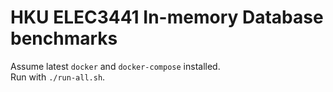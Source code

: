 # HKU ELEC3441 In-memory Database benchmarks

Assume latest `docker` and `docker-compose` installed.  
Run with `./run-all.sh`.
